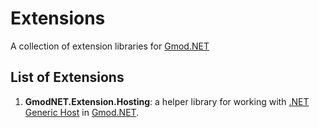 # Extensions
A collection of extension libraries for [Gmod.NET](https://github.com/GmodNET/GmodDotNet)

## List of Extensions

1. **GmodNET.Extension.Hosting**: a helper library for working with [.NET Generic Host](https://docs.microsoft.com/en-us/dotnet/core/extensions/generic-host) in [Gmod.NET](https://github.com/GmodNET/GmodDotNet).
